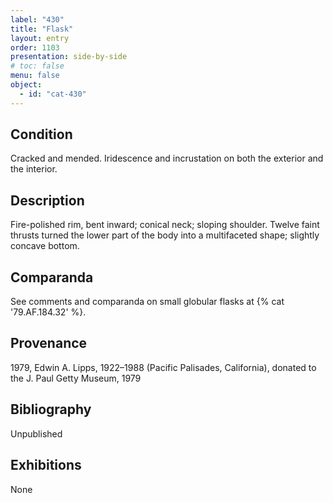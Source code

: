 ```yaml
---
label: "430"
title: "Flask"
layout: entry
order: 1103
presentation: side-by-side
# toc: false
menu: false
object:
  - id: "cat-430"
---
```


## Condition

Cracked and mended. Iridescence and incrustation on both the exterior and the interior.

## Description

Fire-polished rim, bent inward; conical neck; sloping shoulder. Twelve faint thrusts turned the lower part of the body into a multifaceted shape; slightly concave bottom.

## Comparanda

See comments and comparanda on small globular flasks at {% cat '79.AF.184.32' %}.

## Provenance

1979, Edwin A. Lipps, 1922–1988 (Pacific Palisades, California), donated to the J. Paul Getty Museum, 1979

## Bibliography

Unpublished

## Exhibitions

None